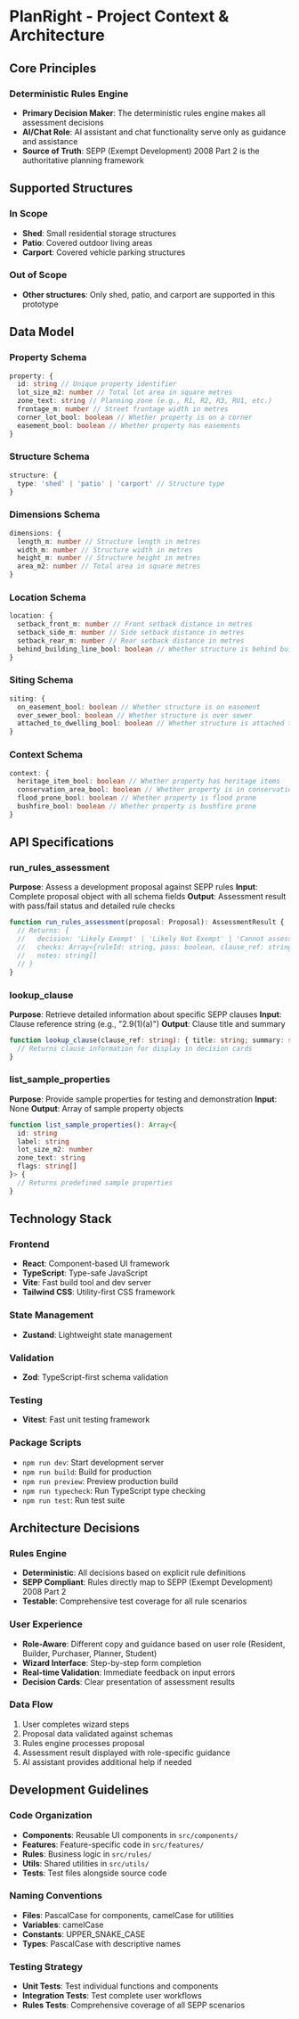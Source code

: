 # PlanRight - Project Context & Architecture

## Core Principles

### Deterministic Rules Engine

- **Primary Decision Maker**: The deterministic rules engine makes all assessment decisions
- **AI/Chat Role**: AI assistant and chat functionality serve only as guidance and assistance
- **Source of Truth**: SEPP (Exempt Development) 2008 Part 2 is the authoritative planning framework

## Supported Structures

### In Scope

- **Shed**: Small residential storage structures
- **Patio**: Covered outdoor living areas
- **Carport**: Covered vehicle parking structures

### Out of Scope

- **Other structures**: Only shed, patio, and carport are supported in this prototype

## Data Model

### Property Schema

```typescript
property: {
  id: string // Unique property identifier
  lot_size_m2: number // Total lot area in square metres
  zone_text: string // Planning zone (e.g., R1, R2, R3, RU1, etc.)
  frontage_m: number // Street frontage width in metres
  corner_lot_bool: boolean // Whether property is on a corner
  easement_bool: boolean // Whether property has easements
}
```

### Structure Schema

```typescript
structure: {
  type: 'shed' | 'patio' | 'carport' // Structure type
}
```

### Dimensions Schema

```typescript
dimensions: {
  length_m: number // Structure length in metres
  width_m: number // Structure width in metres
  height_m: number // Structure height in metres
  area_m2: number // Total area in square metres
}
```

### Location Schema

```typescript
location: {
  setback_front_m: number // Front setback distance in metres
  setback_side_m: number // Side setback distance in metres
  setback_rear_m: number // Rear setback distance in metres
  behind_building_line_bool: boolean // Whether structure is behind building line
}
```

### Siting Schema

```typescript
siting: {
  on_easement_bool: boolean // Whether structure is on easement
  over_sewer_bool: boolean // Whether structure is over sewer
  attached_to_dwelling_bool: boolean // Whether structure is attached to dwelling
}
```

### Context Schema

```typescript
context: {
  heritage_item_bool: boolean // Whether property has heritage items
  conservation_area_bool: boolean // Whether property is in conservation area
  flood_prone_bool: boolean // Whether property is flood prone
  bushfire_bool: boolean // Whether property is bushfire prone
}
```

## API Specifications

### run_rules_assessment

**Purpose**: Assess a development proposal against SEPP rules
**Input**: Complete proposal object with all schema fields
**Output**: Assessment result with pass/fail status and detailed rule checks

```typescript
function run_rules_assessment(proposal: Proposal): AssessmentResult {
  // Returns: {
  //   decision: 'Likely Exempt' | 'Likely Not Exempt' | 'Cannot assess',
  //   checks: Array<{ruleId: string, pass: boolean, clause_ref: string, description: string}>,
  //   notes: string[]
  // }
}
```

### lookup_clause

**Purpose**: Retrieve detailed information about specific SEPP clauses
**Input**: Clause reference string (e.g., "2.9(1)(a)")
**Output**: Clause title and summary

```typescript
function lookup_clause(clause_ref: string): { title: string; summary: string } {
  // Returns clause information for display in decision cards
}
```

### list_sample_properties

**Purpose**: Provide sample properties for testing and demonstration
**Input**: None
**Output**: Array of sample property objects

```typescript
function list_sample_properties(): Array<{
  id: string
  label: string
  lot_size_m2: number
  zone_text: string
  flags: string[]
}> {
  // Returns predefined sample properties
}
```

## Technology Stack

### Frontend

- **React**: Component-based UI framework
- **TypeScript**: Type-safe JavaScript
- **Vite**: Fast build tool and dev server
- **Tailwind CSS**: Utility-first CSS framework

### State Management

- **Zustand**: Lightweight state management

### Validation

- **Zod**: TypeScript-first schema validation

### Testing

- **Vitest**: Fast unit testing framework

### Package Scripts

- `npm run dev`: Start development server
- `npm run build`: Build for production
- `npm run preview`: Preview production build
- `npm run typecheck`: Run TypeScript type checking
- `npm run test`: Run test suite

## Architecture Decisions

### Rules Engine

- **Deterministic**: All decisions based on explicit rule definitions
- **SEPP Compliant**: Rules directly map to SEPP (Exempt Development) 2008 Part 2
- **Testable**: Comprehensive test coverage for all rule scenarios

### User Experience

- **Role-Aware**: Different copy and guidance based on user role (Resident, Builder, Purchaser, Planner, Student)
- **Wizard Interface**: Step-by-step form completion
- **Real-time Validation**: Immediate feedback on input errors
- **Decision Cards**: Clear presentation of assessment results

### Data Flow

1. User completes wizard steps
2. Proposal data validated against schemas
3. Rules engine processes proposal
4. Assessment result displayed with role-specific guidance
5. AI assistant provides additional help if needed

## Development Guidelines

### Code Organization

- **Components**: Reusable UI components in `src/components/`
- **Features**: Feature-specific code in `src/features/`
- **Rules**: Business logic in `src/rules/`
- **Utils**: Shared utilities in `src/utils/`
- **Tests**: Test files alongside source code

### Naming Conventions

- **Files**: PascalCase for components, camelCase for utilities
- **Variables**: camelCase
- **Constants**: UPPER_SNAKE_CASE
- **Types**: PascalCase with descriptive names

### Testing Strategy

- **Unit Tests**: Test individual functions and components
- **Integration Tests**: Test complete user workflows
- **Rules Tests**: Comprehensive coverage of all SEPP scenarios
